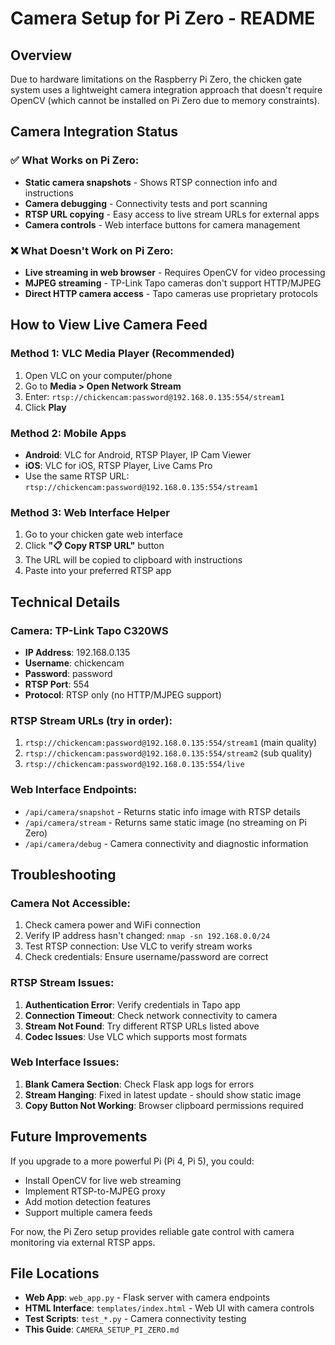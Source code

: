 # Camera Setup for Pi Zero - README

## Overview

Due to hardware limitations on the Raspberry Pi Zero, the chicken gate system uses a lightweight camera integration approach that doesn't require OpenCV (which cannot be installed on Pi Zero due to memory constraints).

## Camera Integration Status

### ✅ What Works on Pi Zero:

- **Static camera snapshots** - Shows RTSP connection info and instructions
- **Camera debugging** - Connectivity tests and port scanning
- **RTSP URL copying** - Easy access to live stream URLs for external apps
- **Camera controls** - Web interface buttons for camera management

### ❌ What Doesn't Work on Pi Zero:

- **Live streaming in web browser** - Requires OpenCV for video processing
- **MJPEG streaming** - TP-Link Tapo cameras don't support HTTP/MJPEG
- **Direct HTTP camera access** - Tapo cameras use proprietary protocols

## How to View Live Camera Feed

### Method 1: VLC Media Player (Recommended)

1. Open VLC on your computer/phone
2. Go to **Media > Open Network Stream**
3. Enter: `rtsp://chickencam:password@192.168.0.135:554/stream1`
4. Click **Play**

### Method 2: Mobile Apps

- **Android**: VLC for Android, RTSP Player, IP Cam Viewer
- **iOS**: VLC for iOS, RTSP Player, Live Cams Pro
- Use the same RTSP URL: `rtsp://chickencam:password@192.168.0.135:554/stream1`

### Method 3: Web Interface Helper

1. Go to your chicken gate web interface
2. Click **"📋 Copy RTSP URL"** button
3. The URL will be copied to clipboard with instructions
4. Paste into your preferred RTSP app

## Technical Details

### Camera: TP-Link Tapo C320WS

- **IP Address**: 192.168.0.135
- **Username**: chickencam
- **Password**: password
- **RTSP Port**: 554
- **Protocol**: RTSP only (no HTTP/MJPEG support)

### RTSP Stream URLs (try in order):

1. `rtsp://chickencam:password@192.168.0.135:554/stream1` (main quality)
2. `rtsp://chickencam:password@192.168.0.135:554/stream2` (sub quality)
3. `rtsp://chickencam:password@192.168.0.135:554/live`

### Web Interface Endpoints:

- `/api/camera/snapshot` - Returns static info image with RTSP details
- `/api/camera/stream` - Returns same static image (no streaming on Pi Zero)
- `/api/camera/debug` - Camera connectivity and diagnostic information

## Troubleshooting

### Camera Not Accessible:

1. Check camera power and WiFi connection
2. Verify IP address hasn't changed: `nmap -sn 192.168.0.0/24`
3. Test RTSP connection: Use VLC to verify stream works
4. Check credentials: Ensure username/password are correct

### RTSP Stream Issues:

1. **Authentication Error**: Verify credentials in Tapo app
2. **Connection Timeout**: Check network connectivity to camera
3. **Stream Not Found**: Try different RTSP URLs listed above
4. **Codec Issues**: Use VLC which supports most formats

### Web Interface Issues:

1. **Blank Camera Section**: Check Flask app logs for errors
2. **Stream Hanging**: Fixed in latest update - should show static image
3. **Copy Button Not Working**: Browser clipboard permissions required

## Future Improvements

If you upgrade to a more powerful Pi (Pi 4, Pi 5), you could:

- Install OpenCV for live web streaming
- Implement RTSP-to-MJPEG proxy
- Add motion detection features
- Support multiple camera feeds

For now, the Pi Zero setup provides reliable gate control with camera monitoring via external RTSP apps.

## File Locations

- **Web App**: `web_app.py` - Flask server with camera endpoints
- **HTML Interface**: `templates/index.html` - Web UI with camera controls
- **Test Scripts**: `test_*.py` - Camera connectivity testing
- **This Guide**: `CAMERA_SETUP_PI_ZERO.md`
